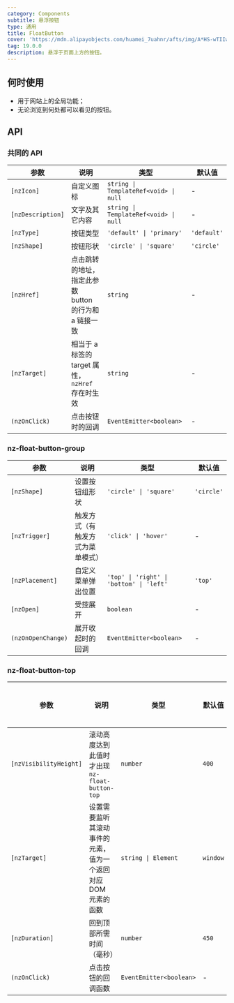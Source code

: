 ```yaml
---
category: Components
subtitle: 悬浮按钮
type: 通用
title: FloatButton
cover: 'https://mdn.alipayobjects.com/huamei_7uahnr/afts/img/A*HS-wTIIwu0kAAAAAAAAAAAAADrJ8AQ/original'
tag: 19.0.0
description: 悬浮于页面上方的按钮。
---
```


## 何时使用

- 用于网站上的全局功能；
- 无论浏览到何处都可以看见的按钮。

## API

### 共同的 API

| 参数              | 说明                                                  | 类型                                  | 默认值      |
| ----------------- | ----------------------------------------------------- | ------------------------------------- | ----------- |
| `[nzIcon]`        | 自定义图标                                            | `string \| TemplateRef<void> \| null` | -           |
| `[nzDescription]` | 文字及其它内容                                        | `string \| TemplateRef<void> \| null` | -           |
| `[nzType]`        | 按钮类型                                              | `'default' \| 'primary'`              | `'default'` |
| `[nzShape]`       | 按钮形状                                              | `'circle' \| 'square'`                | `'circle'`  |
| `[nzHref]`        | 点击跳转的地址，指定此参数 button 的行为和 a 链接一致 | `string`                              | -           |
| `[nzTarget]`      | 相当于 a 标签的 target 属性，`nzHref` 存在时生效      | `string`                              | -           |
| `(nzOnClick)`     | 点击按钮时的回调                                      | `EventEmitter<boolean>`               | -           |

### nz-float-button-group

| 参数               | 说明                             | 类型                                     | 默认值     |
| ------------------ | -------------------------------- | ---------------------------------------- | ---------- |
| `[nzShape]`        | 设置按钮组形状                   | `'circle' \| 'square'`                   | `'circle'` |
| `[nzTrigger]`      | 触发方式（有触发方式为菜单模式） | `'click' \| 'hover'`                     | -          |
| `[nzPlacement]`    | 自定义菜单弹出位置               | `'top' \| 'right' \| 'bottom' \| 'left'` | `'top'`    |
| `[nzOpen]`         | 受控展开                         | `boolean`                                | -          |
| `(nzOnOpenChange)` | 展开收起时的回调                 | `EventEmitter<boolean>`                  | -          |

### nz-float-button-top

| 参数                   | 说明                                                          | 类型                    | 默认值   | 全局配置 |
| ---------------------- | ------------------------------------------------------------- | ----------------------- | -------- | -------- |
| `[nzVisibilityHeight]` | 滚动高度达到此值时才出现 `nz-float-button-top`                | `number`                | `400`    | ✅       |
| `[nzTarget]`           | 设置需要监听其滚动事件的元素，值为一个返回对应 DOM 元素的函数 | `string \| Element`     | `window` | -        |
| `[nzDuration]`         | 回到顶部所需时间（毫秒）                                      | `number`                | `450`    | -        |
| `(nzOnClick)`          | 点击按钮的回调函数                                            | `EventEmitter<boolean>` | -        | -        |
